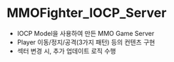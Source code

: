 # MMOFighter_IOCP_Server
- IOCP Model을 사용하여 만든 MMO Game Server
- Player 이동/정지/공격(3가지 패턴) 등의 컨텐츠 구현
- 섹터 변경 시, 추가 업데이트 로직 수행
